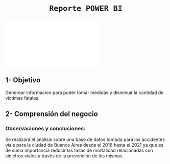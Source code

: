 # <h1 align="center">**`Reporte POWER BI`**</h1>

![credit](DASHRRHH.pgn)

## 1- **Objetivo**
Generear informacion para poder tomar medidas y disminuir la cantidad de victimas fatales.

## 2- **Comprensión del negocio**
### **Observaciones y conclusiones:**

Se realizará el analisis sobre una base de datos tomada para los accidentes viale para la ciudad de Buenos Aires desde el 2016 hasta el 2021 ya que es de suma importancia reducir las tasas de mortalidad relacionadas con sinietros viales a través de la prevención de los mismos.
